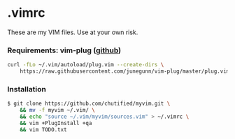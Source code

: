 # .vimrc
These are my VIM files. Use at your own risk.

### Requirements: vim-plug (<a href="https://github.com/junegunn/vim-plug">github</a>)
```bash
curl -fLo ~/.vim/autoload/plug.vim --create-dirs \
    https://raw.githubusercontent.com/junegunn/vim-plug/master/plug.vim
```

### Installation
```bash
$ git clone https://github.com/chutified/myvim.git \
    && mv -f myvim ~/.vim/ \
    && echo "source ~/.vim/myvim/sources.vim" > ~/.vimrc \
    && vim +PlugInstall +qa
    && vim TODO.txt
```
